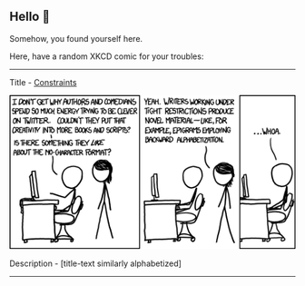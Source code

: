 ## Hello 👀

Somehow, you found yourself here.

Here, have a random XKCD comic for your troubles:

-----------------------------------

Title - [Constraints](https://xkcd.com/1045)

![Constraints](./random_comic.png)

Description - [title-text similarly alphabetized]

-----------------------------------